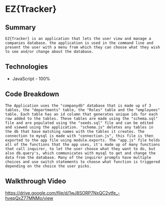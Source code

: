 # EZ{Tracker}


## Summary
    EZ{Tracker} is an application that lets the user view and manage a companies database. the application is used in the command line and present the user with a menu from which they can choose what they wish to see and/or change about the database.

## Technologies
   * JavaScript - 100%

## Code Breakdown
    The Application uses the "companydb" database that is made up of 3 tables, the "departments" table, the "Roles" table and the "employees" table. Each table has an id column that generates unique ids for each row added to the tables. These tables are made using the "schema.sql" file and are populated using the "seeds.sql" file and can be edited and viewed using the application. "schema.js" deletes any tables in the db that have matching names with the tables it creates. The connection to mysql is made with "connection.js", this file is then exported to the app file using module.exports. The "app.js" file holds all of the functions that the app uses, it's made up of many functions that call inquirer, to let the user choose what they want to do, but also db.query's, which communicates with mysql to get and change the data from the database. Many of the inquirer prompts have multiple choices and use switch statements to choose what function is triggered depending on the choice the user picks.

##  Walkthrough Video
https://drive.google.com/file/d/1wJ8SORP7NxQC2ytfe_-hvepQxZ77MNMo/view